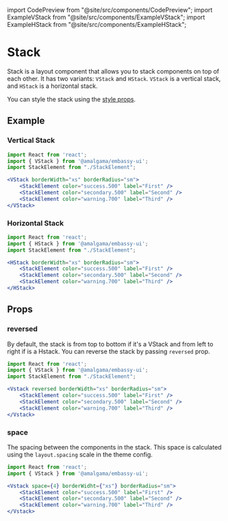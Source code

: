 import CodePreview from "@site/src/components/CodePreview";
import ExampleVStack from "@site/src/components/ExampleVStack";
import ExampleHStack from "@site/src/components/ExampleHStack";

# Stack

Stack is a layout component that allows you to stack components on top of each other. It has two variants: `VStack` and `HStack`. `VStack` is a vertical stack, and `HStack` is a horizontal stack.

You can style the stack using the [style props](/docs/theming/style_props).

## Example
### Vertical Stack

<CodePreview>
    <ExampleVStack />
</CodePreview>

```jsx
import React from 'react';
import { VStack } from '@amalgama/embassy-ui';
import StackElement from "./StackElement";

<VStack borderWidth="xs" borderRadius="sm">
	<StackElement color="success.500" label="First" />
	<StackElement color="secondary.500" label="Second" />
	<StackElement color="warning.700" label="Third" />
</VStack>
```

### Horizontal Stack

<CodePreview>
    <ExampleHStack />
</CodePreview>

```jsx
import React from 'react';
import { HStack } from '@amalgama/embassy-ui';
import StackElement from "./StackElement";

<HStack borderWidth="xs" borderRadius="sm">
	<StackElement color="success.500" label="First" />
	<StackElement color="secondary.500" label="Second" />
	<StackElement color="warning.700" label="Third" />
</HStack>
```

## Props

### reversed

By default, the stack is from top to bottom if it's a VStack and from left to right if is a Hstack. You can reverse the stack by passing `reversed` prop.

<CodePreview>
    <ExampleVStack reversed />
</CodePreview>


```jsx
import React from 'react';
import { VStack } from '@amalgama/embassy-ui';
import StackElement from "./StackElement";

<Vstack reversed borderWidth="xs" borderRadius="sm">
	<StackElement color="success.500" label="First" />
	<StackElement color="secondary.500" label="Second" />
	<StackElement color="warning.700" label="Third" />
</Vstack>
```

### space

The spacing between the components in the stack. This space is calculated using the `layout.spacing` scale in the theme config.

<CodePreview>
    <ExampleVStack space={4}/>
</CodePreview>

```jsx
import React from 'react';
import { VStack } from '@amalgama/embassy-ui';

<Vstack space={4} borderWidht={"xs"} borderRadius="sm">
	<StackElement color="success.500" label="First" />
	<StackElement color="secondary.500" label="Second" />
	<StackElement color="warning.700" label="Third" />
</Vstack>
```


